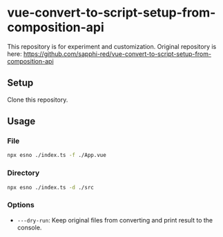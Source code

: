 # vue-convert-to-script-setup-from-composition-api
This repository is for experiment and customization.
Original repository is here: https://github.com/sapphi-red/vue-convert-to-script-setup-from-composition-api

## Setup
Clone this repository.

## Usage
### File
```sh
npx esno ./index.ts -f ./App.vue
```

### Directory
```sh
npx esno ./index.ts -d ./src
```

### Options
- `---dry-run`: Keep original files from converting and print result to the console.

